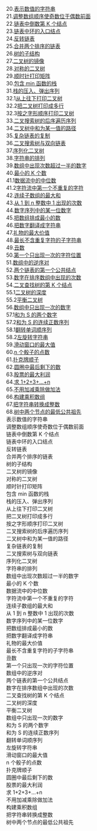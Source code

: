 
20.[表示数值的字符串](#22)  
21.[调整数组顺序使奇数位于偶数前面](#23)  
22.[链表中倒数第 K 个结点](#24)  
23.[链表中环的入口结点](#25)  
24.[反转链表](#26)  
25.[合并两个排序的链表](#27)  
26.[树的子结构](#28)  
27.[二叉树的镜像](#29)  
28.[对称的二叉树](#30)  
29.[顺时针打印矩阵](#31)  
30.[包含 min 函数的栈](#32)  
31.[栈的压入、弹出序列](#33)  
32.1[从上往下打印二叉树](#34)  
32.2[把二叉树打印成多行](#35)  
32.3[按之字形顺序打印二叉树](#36)  
33.[二叉搜索树的后序遍历序列](#37)  
34.[二叉树中和为某一值的路径](#38)  
35.[复杂链表的复制](#39)  
36.[二叉搜索树与双向链表](#40)  
37.[序列化二叉树](#41)  
38.[字符串的排列](#42)  
39.[数组中出现次数超过一半的数字](#43)  
40.[最小的 K 个数](#44)  
41.1[数据流中的中位数](#45)  
41.2[字符流中第一个不重复的字符](#46)  
42.[连续子数组的最大和](#47)  
43.[从 1 到 n 整数中 1 出现的次数](#48)  
44.[数字序列中的某一位数字](#49)  
45.[把数组排成最小的数](#50)  
46.[把数字翻译成字符串](#51)  
47.[礼物的最大价值](#52)  
48.[最长不含重复字符的子字符串](#53)  
49.[丑数](#54)  
50.[第一个只出现一次的字符位置](#55)  
51.[数组中的逆序对](#56)  
52.[两个链表的第一个公共结点](#57)  
53.[数字在排序数组中出现的次数](#58)  
54.[二叉查找树的第 K 个结点](#59)  
55.1[二叉树的深度](#60)  
55.2[平衡二叉树](#61)  
56.[数组中只出现一次的数字](#62)  
57.1[和为 S 的两个数字](#63)  
57.2[和为 S 的连续正数序列](#64)  
58.1[翻转单词顺序列](#65)  
58.2[左旋转字符串](#66)  
59.[滑动窗口的最大值](#67)  
60.[n 个骰子的点数](#68)  
61.[扑克牌顺子](#69)  
62.[圆圈中最后剩下的数](#70)  
63.[股票的最大利润](#71)  
64.[求 1+2+3+...+n](#72)  
65.[不用加减乘除做加法](#73)  
66.[构建乘积数组](#74)  
67.[把字符串转换成整数](#75)  
68.[树中两个节点的最低公共祖先](#76)  
<A name="22"> 表示数值的字符串 </A>   
<A name="23"> 调整数组顺序使奇数位于偶数前面 </A>   
<A name="24"> 链表中倒数第 K 个结点 </A>   
<A name="25"> 链表中环的入口结点 </A>   
<A name="26"> 反转链表 </A>   
<A name="27"> 合并两个排序的链表 </A>   
<A name="28"> 树的子结构 </A>   
<A name="29"> 二叉树的镜像 </A>   
<A name="30"> 对称的二叉树 </A>   
<A name="31"> 顺时针打印矩阵 </A>   
<A name="32"> 包含 min 函数的栈 </A>   
<A name="33"> 栈的压入、弹出序列 </A>   
<A name="34"> 从上往下打印二叉树 </A>   
<A name="35"> 把二叉树打印成多行 </A>   
<A name="36"> 按之字形顺序打印二叉树 </A>   
<A name="37"> 二叉搜索树的后序遍历序列 </A>   
<A name="38"> 二叉树中和为某一值的路径 </A>   
<A name="39"> 复杂链表的复制 </A>   
<A name="40"> 二叉搜索树与双向链表 </A>   
<A name="41"> 序列化二叉树 </A>   
<A name="42"> 字符串的排列 </A>   
<A name="43"> 数组中出现次数超过一半的数字 </A>   
<A name="44"> 最小的 K 个数 </A>   
<A name="45"> 数据流中的中位数 </A>   
<A name="46"> 字符流中第一个不重复的字符 </A>   
<A name="47"> 连续子数组的最大和 </A>   
<A name="48"> 从 1 到 n 整数中 1 出现的次数 </A>   
<A name="49"> 数字序列中的某一位数字 </A>   
<A name="50"> 把数组排成最小的数 </A>   
<A name="51"> 把数字翻译成字符串 </A>   
<A name="52"> 礼物的最大价值 </A>   
<A name="53"> 最长不含重复字符的子字符串 </A>   
<A name="54"> 丑数 </A>   
<A name="55"> 第一个只出现一次的字符位置 </A>   
<A name="56"> 数组中的逆序对 </A>   
<A name="57"> 两个链表的第一个公共结点 </A>   
<A name="58"> 数字在排序数组中出现的次数 </A>   
<A name="59"> 二叉查找树的第 K 个结点 </A>   
<A name="60"> 二叉树的深度 </A>   
<A name="61"> 平衡二叉树 </A>   
<A name="62"> 数组中只出现一次的数字 </A>   
<A name="63"> 和为 S 的两个数字 </A>   
<A name="64"> 和为 S 的连续正数序列 </A>   
<A name="65"> 翻转单词顺序列 </A>   
<A name="66"> 左旋转字符串 </A>   
<A name="67"> 滑动窗口的最大值 </A>   
<A name="68"> n 个骰子的点数 </A>   
<A name="69"> 扑克牌顺子 </A>   
<A name="70"> 圆圈中最后剩下的数 </A>   
<A name="71"> 股票的最大利润 </A>   
<A name="72"> 求 1+2+3+...+n </A>   
<A name="73"> 不用加减乘除做加法 </A>   
<A name="74"> 构建乘积数组 </A>   
<A name="75"> 把字符串转换成整数 </A>   
<A name="76"> 树中两个节点的最低公共祖先 </A>   
  
